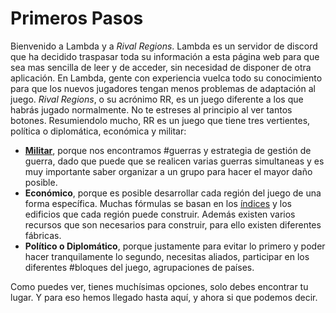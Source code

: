 
# Primeros Pasos

Bienvenido a Lambda y a _Rival Regions_. Lambda es un servidor de discord que ha decidido traspasar toda su información a esta página web para que sea mas sencilla de leer y de acceder, sin necesidad de disponer de otra aplicación. En Lambda, gente con experiencia vuelca todo su conocimiento para que los nuevos jugadores tengan menos problemas de adaptación al juego. _Rival Regions_, o su acrónimo RR, es un juego diferente a los que habrás jugado normalmente. No te estreses al principio al ver tantos botones. Resumiendolo mucho, RR es un juego que tiene tres vertientes, política o diplomática, económica y militar:

- **[Militar](../../4.-Guerras/)**, porque nos encontramos #guerras y estrategia de gestión de guerra, dado que puede que se realicen varias guerras simultaneas y es muy importante saber organizar a un grupo para hacer el mayor daño posible.
- **Económico**, porque es posible desarrollar cada región del juego de una forma específica. Muchas fórmulas se basan en los [índices](../../2.-Economia/Indices) y los edificios que cada región puede construir. Además existen varios recursos que son necesarios para construir, para ello existen diferentes fábricas.
- **Político o Diplomático**, porque justamente para evitar lo primero y poder hacer tranquilamente lo segundo, necesitas aliados, participar en los diferentes #bloques del juego, agrupaciones de países.

Como puedes ver, tienes muchísimas opciones, solo debes encontrar tu lugar.   Y para eso hemos llegado hasta aquí, y ahora si que podemos decir.
